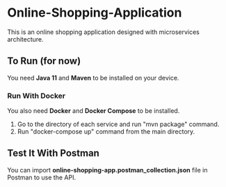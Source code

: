 # Online-Shopping-Application
This is an online shopping application designed with microservices architecture.

## To Run (for now)
You need <b>Java 11</b> and <b>Maven</b> to be installed on your device.

### Run With Docker
You also need <b>Docker</b> and <b>Docker Compose</b> to be installed.
1. Go to the directory of each service and run "mvn package" command.
2. Run "docker-compose up" command from the main directory.

## Test It With Postman
You can import <b>online-shopping-app.postman_collection.json</b> file in Postman to use the API.
